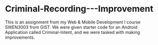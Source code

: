 # Criminal-Recording---Improvement
This is an assignment from my Web &amp; Mobile Development I course SWEN3003 from GIST. We were given starter code for an Android Application called Criminal-Intent, and we were tasked with making improvements.
